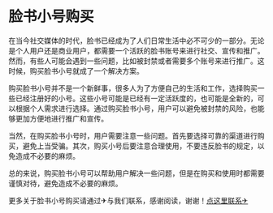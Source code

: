# 脸书小号购买

在当今社交媒体的时代，脸书已经成为了人们日常生活中必不可少的一部分。无论是个人用户还是商业用户，都需要一个活跃的脸书账号来进行社交、宣传和推广。然而，有些人可能会遇到一些问题，比如被封禁或者需要多个账号来进行推广。这时候，购买脸书小号就成了一个解决方案。

购买脸书小号并不是一个新鲜事，很多人为了方便自己的生活和工作，选择购买一些已经注册好的小号。这些小号可能是已经有一定活跃度的，也可能是全新的，可以根据个人需求进行选择。通过购买脸书小号，用户可以避免被封禁的风险，也能够更加方便地进行推广和宣传。

当然，在购买脸书小号时，用户需要注意一些问题。首先要选择可靠的渠道进行购买，避免上当受骗。其次，购买小号后要注意合理使用，不要违反脸书的规定，以免造成不必要的麻烦。

总的来说，购买脸书小号可以帮助用户解决一些问题，但是在购买和使用时都需要谨慎对待，避免造成不必要的麻烦。

更多关于脸书小号购买请通过✈与我们联系，感谢阅读，谢谢！[点这里联系✈](https://d.k02.cc)